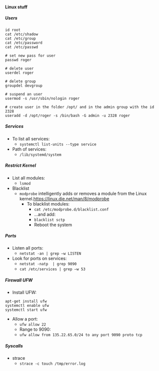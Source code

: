 #### Linux stuff

##### Users
```
id root
cat /etc/shadow
cat /etc/group
cat /etc/password
cat /etc/passwd

# set new pass for user
passwd roger

# delete user
userdel roger

# delete group
groupdel devgroup

# suspend an user
usermod -s /usr/sbin/nologin roger

# create user in the folder /opt/ and in the admin group with the id 2328
useradd -d /opt/roger -s /bin/bash -G admin -u 2328 roger
```

##### Services

- To list all services:
  - `systemctl list-units --type service`
- Path of services:
  - `/lib/systemd/system`

##### Restrict Kernel

- List all modules:
  - `lsmod`
- Blacklist
  - `modprobe` intelligently adds or removes a module from the Linux kernel.<https://linux.die.net/man/8/modprobe>
    - To blacklist modules:
      - `cat /etc/modprobe.d/blacklist.conf`
      - ...and add: 
      - `blacklist sctp`
      - Reboot the system

##### Ports

- Listen all ports:
  - `netstat -an | grep –w LISTEN`
- Look for ports on services:
  - `netstat -natp  | grep 9090`
  - `cat /etc/services | grep –w 53` 

##### Firewall UFW

- Install UFW:

```
apt-get install ufw
systemctl enable ufw
systemctl start ufw
```

- Allow a port:
  - `ufw allow 22`
  - Range to 9090:
  - `ufw allow from 135.22.65.0/24 to any port 9090 proto tcp`


##### Syscalls

- strace
  - `strace -c touch /tmp/error.log`
